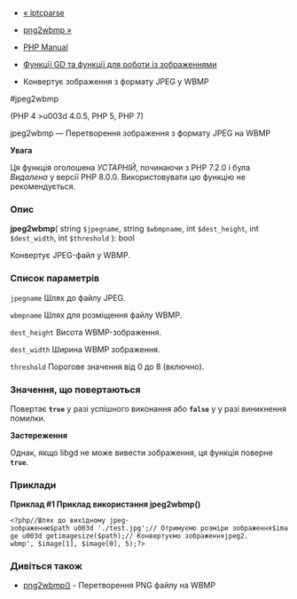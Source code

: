 - [« iptcparse](function.iptcparse.md)
- [png2wbmp »](function.png2wbmp.md)

- [PHP Manual](index.md)
- [Функції GD та функції для роботи із зображеннями](ref.image.md)
- Конвертує зображення з формату JPEG у WBMP

#jpeg2wbmp

(PHP 4 \>u003d 4.0.5, PHP 5, PHP 7)

jpeg2wbmp — Перетворення зображення з формату JPEG на WBMP

**Увага**

Ця функція оголошена *УСТАРНІЙ*, починаючи з PHP 7.2.0 і була *Видалена*
у версії PHP 8.0.0. Використовувати цю функцію не рекомендується.

### Опис

**jpeg2wbmp**(
string `$jpegname`,
string `$wbmpname`,
int `$dest_height`,
int `$dest_width`,
int `$threshold`
): bool

Конвертує JPEG-файл у WBMP.

### Список параметрів

`jpegname`
Шлях до файлу JPEG.

`wbmpname`
Шлях для розміщення файлу WBMP.

`dest_height`
Висота WBMP-зображення.

`dest_width`
Ширина WBMP зображення.

`threshold`
Порогове значення від 0 до 8 (включно).

### Значення, що повертаються

Повертає **`true`** у разі успішного виконання або **`false`** у
у разі виникнення помилки.

**Застереження**

Однак, якщо libgd не може вивести зображення, ця функція поверне
**`true`**.

### Приклади

**Приклад #1 Приклад використання **jpeg2wbmp()****

` <?php//Шлях до вихідному jpeg-зображенню$path u003d './test.jpg';// Отримуємо розміри зображення$image u003d getimagesize($path);// Конвертуємо зображенняjpeg2. wbmp', $image[1], $image[0], 5);?> `

### Дивіться також

- [png2wbmp()](function.png2wbmp.md) - Перетворення PNG файлу на
WBMP
